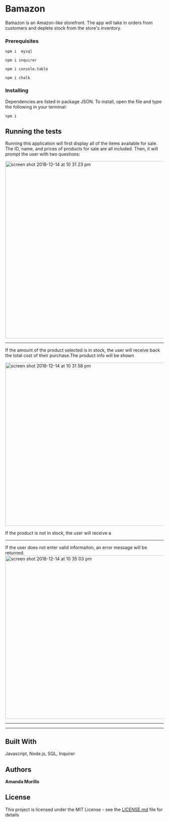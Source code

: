 # Bamazon

Bamazon is an Amazon-like storefront. The app will take in orders from customers and deplete stock from the store's inventory.

### Prerequisites

```
npm i  mysql

```
```
npm i inquirer
```

```
npm i console.table
```

```
npm i chalk
```

### Installing

Dependencies are listed in package JSON. To install, open the file and type the following in your terminal:

```
npm i
```

## Running the tests

Running this application will first display all of the items available for sale. The ID, name, and prices of products for sale are all included. Then, it will prompt the user with two questions:

<img width="564" alt="screen shot 2018-12-14 at 10 31 23 pm" src="https://user-images.githubusercontent.com/40437294/50040072-729ea180-fff1-11e8-857e-f88e31749d1b.png">

---

If the amount of the product selected is in stock, the user will receive back the total cost of their purchase.The product info will be shown 

<img width="520" alt="screen shot 2018-12-14 at 10 31 58 pm" src="https://user-images.githubusercontent.com/40437294/50040332-446f9080-fff6-11e8-9d3a-3272c5a2037f.png">

If the product is not in stock, the user will receive a 

---
If the user does not enter valid informaiton, an error message will be returned. 
<img width="520" alt="screen shot 2018-12-14 at 10 35 03 pm" src="https://user-images.githubusercontent.com/40437294/50046269-e8d4ef80-0055-11e9-8ddd-4a3bf564f02b.png">



---
---


## Built With
 Javascript, Node.js, SQL, Inquirer

## Authors

**Amanda Murillo** 


## License

This project is licensed under the MIT License - see the [LICENSE.md](LICENSE.md) file for details
